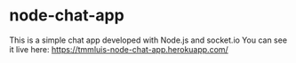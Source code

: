 # node-chat-app

This is a simple chat app developed with Node.js and socket.io
You can see it live here: https://tmmluis-node-chat-app.herokuapp.com/
